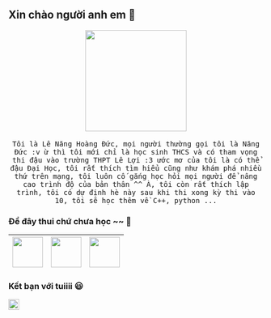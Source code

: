 
## Xin chào người anh em :wave: 

<p align="center">
  <img src="https://mrwgifs.com/wp-content/uploads/2015/03/Colossal-Titan-Flipping-THe-Bird-On-The-Town-In-The-Anime-Attack-On-Titan.gif" width=200>
  <br><br>
  <samp>
   Tôi là Lê Năng Hoàng Đức, mọi người thường gọi tôi là Năng Đức :v ừ thì tôi mới chỉ là học sinh THCS và có tham vọng thi đậu vào trường THPT Lê Lợi :3 ước mơ của tôi là có thể đậu Đại Học, tôi rất thích tìm hiểu cũng như khám phá nhiều thứ trên mạng, tôi luôn cố gắng học hỏi mọi người để nâng cao trình độ của bản thân ^^ À, tôi còn rất thích lập trình, tôi có dự định hè này sau khi thi xong kỳ thi vào 10, tôi sẽ học thêm về C++, python ...
  </samp>
</p>

### Để đây thui chứ chưa học ~~  :rocket:
|<img src="https://user-images.githubusercontent.com/42747200/46140125-da084900-c26d-11e8-8ea7-c45ae6306309.png" width=60> | <img src="https://upload.wikimedia.org/wikipedia/commons/thumb/9/99/Unofficial_JavaScript_logo_2.svg/1024px-Unofficial_JavaScript_logo_2.svg.png" width=60> | <img src="https://cdn-icons-png.flaticon.com/512/1822/1822899.png" width=60> |
|:---:|:---:|:---:|



### Kết bạn với tuiiii :smiley:
<a href="https://www.facebook.com/Mark.Zuckerberg2405">
  <img align="left" alt="Lê Năng Hoàng Đức" width="21px" src="https://encrypted-tbn0.gstatic.com/images?q=tbn:ANd9GcTqBZtvri3gY6yZyRDmjC8VA7QtJhZzVTbuTA&usqp=CAU" />
</a>

